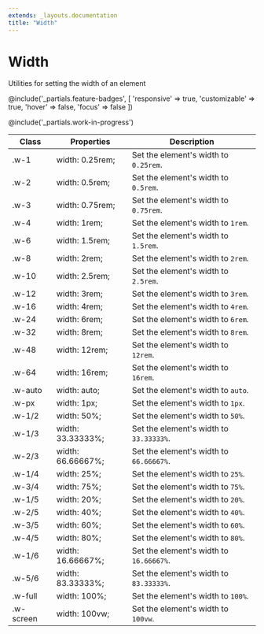 ```yaml
---
extends: _layouts.documentation
title: "Width"
---
```


# Width

<div class="text-xl text-slate-light mb-4">
    Utilities for setting the width of an element
</div>

@include('_partials.feature-badges', [
    'responsive' => true,
    'customizable' => true,
    'hover' => false,
    'focus' => false
])

@include('_partials.work-in-progress')

<div class="border-t border-grey-lighter">
    <table class="w-full text-left" style="border-collapse: collapse;">
        <colgroup>
            <col class="w-1/5">
            <col class="w-1/3">
            <col>
        </colgroup>
        <thead>
          <tr>
              <th class="text-sm font-semibold text-grey-darker p-2 bg-grey-lightest">Class</th>
              <th class="text-sm font-semibold text-grey-darker p-2 bg-grey-lightest">Properties</th>
              <th class="text-sm font-semibold text-grey-darker p-2 bg-grey-lightest">Description</th>
          </tr>
        </thead>
        <tbody class="align-baseline">
            <tr>
                <td class="p-2 border-t border-smoke font-mono text-xs text-purple-dark">.w-1</td>
                <td class="p-2 border-t border-smoke font-mono text-xs text-blue-dark">width: 0.25rem;</td>
                <td class="p-2 border-t border-smoke text-sm text-grey-darker">Set the element's width to <code>0.25rem</code>.</td>
            </tr>
            <tr>
                <td class="p-2 border-t border-smoke-light font-mono text-xs text-purple-dark">.w-2</td>
                <td class="p-2 border-t border-smoke-light font-mono text-xs text-blue-dark">width: 0.5rem;</td>
                <td class="p-2 border-t border-smoke-light text-sm text-grey-darker">Set the element's width to <code>0.5rem</code>.</td>
            </tr>
            <tr>
                <td class="p-2 border-t border-smoke-light font-mono text-xs text-purple-dark">.w-3</td>
                <td class="p-2 border-t border-smoke-light font-mono text-xs text-blue-dark">width: 0.75rem;</td>
                <td class="p-2 border-t border-smoke-light text-sm text-grey-darker">Set the element's width to <code>0.75rem</code>.</td>
            </tr>
            <tr>
                <td class="p-2 border-t border-smoke-light font-mono text-xs text-purple-dark">.w-4</td>
                <td class="p-2 border-t border-smoke-light font-mono text-xs text-blue-dark">width: 1rem;</td>
                <td class="p-2 border-t border-smoke-light text-sm text-grey-darker">Set the element's width to <code>1rem</code>.</td>
            </tr>
            <tr>
                <td class="p-2 border-t border-smoke-light font-mono text-xs text-purple-dark">.w-6</td>
                <td class="p-2 border-t border-smoke-light font-mono text-xs text-blue-dark">width: 1.5rem;</td>
                <td class="p-2 border-t border-smoke-light text-sm text-grey-darker">Set the element's width to <code>1.5rem</code>.</td>
            </tr>
            <tr>
                <td class="p-2 border-t border-smoke-light font-mono text-xs text-purple-dark">.w-8</td>
                <td class="p-2 border-t border-smoke-light font-mono text-xs text-blue-dark">width: 2rem;</td>
                <td class="p-2 border-t border-smoke-light text-sm text-grey-darker">Set the element's width to <code>2rem</code>.</td>
            </tr>
            <tr>
                <td class="p-2 border-t border-smoke-light font-mono text-xs text-purple-dark">.w-10</td>
                <td class="p-2 border-t border-smoke-light font-mono text-xs text-blue-dark">width: 2.5rem;</td>
                <td class="p-2 border-t border-smoke-light text-sm text-grey-darker">Set the element's width to <code>2.5rem</code>.</td>
            </tr>
            <tr>
                <td class="p-2 border-t border-smoke-light font-mono text-xs text-purple-dark">.w-12</td>
                <td class="p-2 border-t border-smoke-light font-mono text-xs text-blue-dark">width: 3rem;</td>
                <td class="p-2 border-t border-smoke-light text-sm text-grey-darker">Set the element's width to <code>3rem</code>.</td>
            </tr>
            <tr>
                <td class="p-2 border-t border-smoke-light font-mono text-xs text-purple-dark">.w-16</td>
                <td class="p-2 border-t border-smoke-light font-mono text-xs text-blue-dark">width: 4rem;</td>
                <td class="p-2 border-t border-smoke-light text-sm text-grey-darker">Set the element's width to <code>4rem</code>.</td>
            </tr>
            <tr>
                <td class="p-2 border-t border-smoke-light font-mono text-xs text-purple-dark">.w-24</td>
                <td class="p-2 border-t border-smoke-light font-mono text-xs text-blue-dark">width: 6rem;</td>
                <td class="p-2 border-t border-smoke-light text-sm text-grey-darker">Set the element's width to <code>6rem</code>.</td>
            </tr>
            <tr>
                <td class="p-2 border-t border-smoke-light font-mono text-xs text-purple-dark">.w-32</td>
                <td class="p-2 border-t border-smoke-light font-mono text-xs text-blue-dark">width: 8rem;</td>
                <td class="p-2 border-t border-smoke-light text-sm text-grey-darker">Set the element's width to <code>8rem</code>.</td>
            </tr>
            <tr>
                <td class="p-2 border-t border-smoke-light font-mono text-xs text-purple-dark">.w-48</td>
                <td class="p-2 border-t border-smoke-light font-mono text-xs text-blue-dark">width: 12rem;</td>
                <td class="p-2 border-t border-smoke-light text-sm text-grey-darker">Set the element's width to <code>12rem</code>.</td>
            </tr>
            <tr>
                <td class="p-2 border-t border-smoke-light font-mono text-xs text-purple-dark">.w-64</td>
                <td class="p-2 border-t border-smoke-light font-mono text-xs text-blue-dark">width: 16rem;</td>
                <td class="p-2 border-t border-smoke-light text-sm text-grey-darker">Set the element's width to <code>16rem</code>.</td>
            </tr>
            <tr>
                <td class="p-2 border-t border-smoke-light font-mono text-xs text-purple-dark">.w-auto</td>
                <td class="p-2 border-t border-smoke-light font-mono text-xs text-blue-dark">width: auto;</td>
                <td class="p-2 border-t border-smoke-light text-sm text-grey-darker">Set the element's width to <code>auto</code>.</td>
            </tr>
            <tr>
                <td class="p-2 border-t border-smoke-light font-mono text-xs text-purple-dark">.w-px</td>
                <td class="p-2 border-t border-smoke-light font-mono text-xs text-blue-dark">width: 1px;</td>
                <td class="p-2 border-t border-smoke-light text-sm text-grey-darker">Set the element's width to <code>1px</code>.</td>
            </tr>
            <tr>
                <td class="p-2 border-t border-smoke-light font-mono text-xs text-purple-dark">.w-1/2</td>
                <td class="p-2 border-t border-smoke-light font-mono text-xs text-blue-dark">width: 50%;</td>
                <td class="p-2 border-t border-smoke-light text-sm text-grey-darker">Set the element's width to <code>50%</code>.</td>
            </tr>
            <tr>
                <td class="p-2 border-t border-smoke-light font-mono text-xs text-purple-dark">.w-1/3</td>
                <td class="p-2 border-t border-smoke-light font-mono text-xs text-blue-dark">width: 33.33333%;</td>
                <td class="p-2 border-t border-smoke-light text-sm text-grey-darker">Set the element's width to <code>33.33333%</code>.</td>
            </tr>
            <tr>
                <td class="p-2 border-t border-smoke-light font-mono text-xs text-purple-dark">.w-2/3</td>
                <td class="p-2 border-t border-smoke-light font-mono text-xs text-blue-dark">width: 66.66667%;</td>
                <td class="p-2 border-t border-smoke-light text-sm text-grey-darker">Set the element's width to <code>66.66667%</code>.</td>
            </tr>
            <tr>
                <td class="p-2 border-t border-smoke-light font-mono text-xs text-purple-dark">.w-1/4</td>
                <td class="p-2 border-t border-smoke-light font-mono text-xs text-blue-dark">width: 25%;</td>
                <td class="p-2 border-t border-smoke-light text-sm text-grey-darker">Set the element's width to <code>25%</code>.</td>
            </tr>
            <tr>
                <td class="p-2 border-t border-smoke-light font-mono text-xs text-purple-dark">.w-3/4</td>
                <td class="p-2 border-t border-smoke-light font-mono text-xs text-blue-dark">width: 75%;</td>
                <td class="p-2 border-t border-smoke-light text-sm text-grey-darker">Set the element's width to <code>75%</code>.</td>
            </tr>
            <tr>
                <td class="p-2 border-t border-smoke-light font-mono text-xs text-purple-dark">.w-1/5</td>
                <td class="p-2 border-t border-smoke-light font-mono text-xs text-blue-dark">width: 20%;</td>
                <td class="p-2 border-t border-smoke-light text-sm text-grey-darker">Set the element's width to <code>20%</code>.</td>
            </tr>
            <tr>
                <td class="p-2 border-t border-smoke-light font-mono text-xs text-purple-dark">.w-2/5</td>
                <td class="p-2 border-t border-smoke-light font-mono text-xs text-blue-dark">width: 40%;</td>
                <td class="p-2 border-t border-smoke-light text-sm text-grey-darker">Set the element's width to <code>40%</code>.</td>
            </tr>
            <tr>
                <td class="p-2 border-t border-smoke-light font-mono text-xs text-purple-dark">.w-3/5</td>
                <td class="p-2 border-t border-smoke-light font-mono text-xs text-blue-dark">width: 60%;</td>
                <td class="p-2 border-t border-smoke-light text-sm text-grey-darker">Set the element's width to <code>60%</code>.</td>
            </tr>
            <tr>
                <td class="p-2 border-t border-smoke-light font-mono text-xs text-purple-dark">.w-4/5</td>
                <td class="p-2 border-t border-smoke-light font-mono text-xs text-blue-dark">width: 80%;</td>
                <td class="p-2 border-t border-smoke-light text-sm text-grey-darker">Set the element's width to <code>80%</code>.</td>
            </tr>
            <tr>
                <td class="p-2 border-t border-smoke-light font-mono text-xs text-purple-dark">.w-1/6</td>
                <td class="p-2 border-t border-smoke-light font-mono text-xs text-blue-dark">width: 16.66667%;</td>
                <td class="p-2 border-t border-smoke-light text-sm text-grey-darker">Set the element's width to <code>16.66667%</code>.</td>
            </tr>
            <tr>
                <td class="p-2 border-t border-smoke-light font-mono text-xs text-purple-dark">.w-5/6</td>
                <td class="p-2 border-t border-smoke-light font-mono text-xs text-blue-dark">width: 83.33333%;</td>
                <td class="p-2 border-t border-smoke-light text-sm text-grey-darker">Set the element's width to <code>83.33333%</code>.</td>
            </tr>
            <tr>
                <td class="p-2 border-t border-smoke-light font-mono text-xs text-purple-dark">.w-full</td>
                <td class="p-2 border-t border-smoke-light font-mono text-xs text-blue-dark">width: 100%;</td>
                <td class="p-2 border-t border-smoke-light text-sm text-grey-darker">Set the element's width to <code>100%</code>.</td>
            </tr>
            <tr>
                <td class="p-2 border-t border-smoke-light font-mono text-xs text-purple-dark">.w-screen</td>
                <td class="p-2 border-t border-smoke-light font-mono text-xs text-blue-dark">width: 100vw;</td>
                <td class="p-2 border-t border-smoke-light text-sm text-grey-darker">Set the element's width to <code>100vw</code>.</td>
            </tr>
        </tbody>
    </table>
</div>
